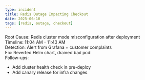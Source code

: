 ```yaml
---
type: incident
title: Redis Outage Impacting Checkout
date: 2025-06-10
tags: [redis, outage, checkout]
---
```


Root Cause: Redis cluster mode misconfiguration after deployment  
Timeline: 11:04 AM - 11:43 AM  
Detection: Alert from Grafana + customer complaints  
Fix: Reverted Helm chart, drained bad pod  
Follow-ups:
- Add cluster health check in pre-deploy
- Add canary release for infra changes

